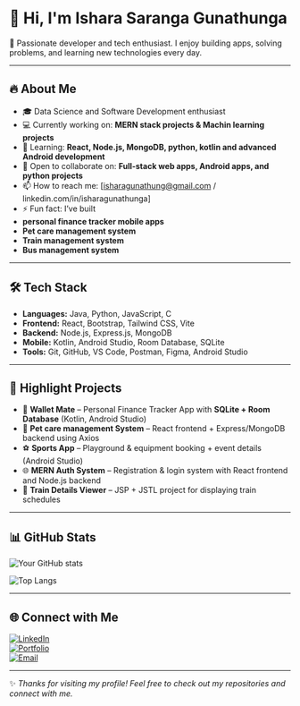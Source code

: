 # 👋 Hi, I'm Ishara Saranga Gunathunga

🚀 Passionate developer and tech enthusiast. I enjoy building apps, solving problems, and learning new technologies every day.  

---

## 🔥 About Me  
- 🎓 Data Science and Software Development enthusiast  
- 💻 Currently working on: **MERN stack projects & Machin learning projects**  
- 🌱 Learning: **React, Node.js, MongoDB, python, kotlin and advanced Android development**  
- 🤝 Open to collaborate on: **Full-stack web apps, Android apps, and python projects**  
- 📫 How to reach me: [isharagunathung@gmail.com / linkedin.com/in/isharagunathunga]  
- ⚡ Fun fact: I’ve built
- **personal finance tracker mobile apps**
- **Pet care management system**
- **Train management system**
- **Bus management system** 

---

## 🛠️ Tech Stack  
- **Languages:** Java, Python, JavaScript, C  
- **Frontend:** React, Bootstrap, Tailwind CSS, Vite
- **Backend:** Node.js, Express.js, MongoDB  
- **Mobile:** Kotlin, Android Studio, Room Database, SQLite  
- **Tools:** Git, GitHub, VS Code, Postman, Figma, Android Studio  

---

## 📂 Highlight Projects  
- 📱 **Wallet Mate** – Personal Finance Tracker App with **SQLite + Room Database** (Kotlin, Android Studio)  
- 🐾 **Pet care management System** – React frontend + Express/MongoDB backend using Axios  
- ⚽ **Sports App** – Playground & equipment booking + event details (Android Studio)  
- 🌐 **MERN Auth System** – Registration & login system with React frontend and Node.js backend  
- 🚆 **Train Details Viewer** – JSP + JSTL project for displaying train schedules  

---

## 📊 GitHub Stats  
![Your GitHub stats](https://github-readme-stats.vercel.app/api?username=YourUsername&show_icons=true&theme=radical)  

![Top Langs](https://github-readme-stats.vercel.app/api/top-langs/?username=YourUsername&layout=compact&theme=radical)  

---

## 🌐 Connect with Me  
[![LinkedIn](https://img.shields.io/badge/LinkedIn-blue?logo=linkedin&logoColor=white)](YourLinkedInURL)  
[![Portfolio](https://img.shields.io/badge/Portfolio-000?logo=firefox&logoColor=white)](YourPortfolioURL)  
[![Email](https://img.shields.io/badge/Email-D14836?logo=gmail&logoColor=white)](mailto:YourEmail@example.com)  

---
✨ *Thanks for visiting my profile! Feel free to check out my repositories and connect with me.*  
